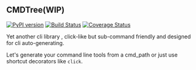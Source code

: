 CMDTree(WIP)
------------
[![PyPI version](https://badge.fury.io/py/cmdtree.svg)](https://badge.fury.io/py/cmdtree)
[![Build Status](https://travis-ci.org/winkidney/cmdtree.svg?branch=master)](https://travis-ci.org/winkidney/cmdtree) 
[![Coverage Status](https://coveralls.io/repos/github/winkidney/cmdtree/badge.svg?branch=master)](https://coveralls.io/github/winkidney/cmdtree?branch=master)


Yet another cli library , click-like but sub-command friendly
and designed for cli auto-generating. 

Let's generate your command line tools from a cmd_path
or just use shortcut decorators like `click`.
